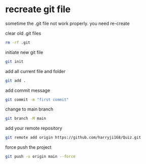 # recreate git file 

sometime the .git file not work properly. you need re-create

clear old .git files
```sh
rm -rf .git
```


initiate new git file

```sh
git init
```

add all current file and folder
```sh
git add .
```

add commit message

```sh
git commit -m "first commit"
```

change to main branch
```sh
git branch -M main
```


add your remote repository 
```sh
git remote add origin https://github.com/harryji168/Quiz.git
```

force push the project
```sh
git push -u origin main --force
```